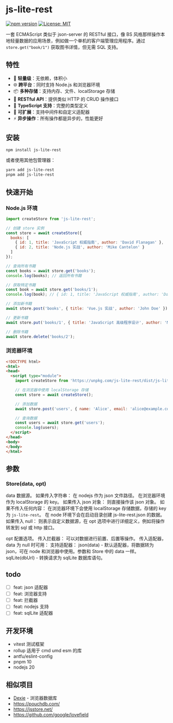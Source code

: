 # js-lite-rest

[![npm version](https://badge.fury.io/js/js-lite-rest.svg)](https://badge.fury.io/js/js-lite-rest)
[![License: MIT](https://img.shields.io/badge/License-MIT-yellow.svg)](https://opensource.org/licenses/MIT)

一套 ECMAScript 类似于 json-server 的 RESTful 接口，像 BS 风格那样操作本地轻量数据的应用场景，例如做一个单机的客户端管理应用程序。通过 `store.get("book/1")` 获取图书详情，但无需 SQL 支持。

## 特性

- 🚀 **轻量级**：无依赖，体积小
- 🌐 **跨平台**：同时支持 Node.js 和浏览器环境
- 📦 **多种存储**：支持内存、文件、localStorage 存储
- 🔄 **RESTful API**：提供类似 HTTP 的 CRUD 操作接口
- 🎯 **TypeScript 支持**：完整的类型定义
- 🔧 **可扩展**：支持中间件和自定义适配器
- ⚡ **异步操作**：所有操作都是异步的，性能更好

## 安装

```bash
npm install js-lite-rest
```

或者使用其他包管理器：

```bash
yarn add js-lite-rest
pnpm add js-lite-rest
```

## 快速开始

### Node.js 环境

```js
import createStore from 'js-lite-rest';

// 创建 store 实例
const store = await createStore({
  books: [
    { id: 1, title: 'JavaScript 权威指南', author: 'David Flanagan' },
    { id: 2, title: 'Node.js 实战', author: 'Mike Cantelon' }
  ]
});

// 查询所有书籍
const books = await store.get('books');
console.log(books); // 返回所有书籍

// 获取特定书籍
const book = await store.get('books/1');
console.log(book); // { id: 1, title: 'JavaScript 权威指南', author: 'David Flanagan' }

// 添加新书籍
await store.post('books', { title: 'Vue.js 实战', author: 'John Doe' });

// 更新书籍
await store.put('books/1', { title: 'JavaScript 高级程序设计', author: 'Nicholas C. Zakas' });

// 删除书籍
await store.delete('books/2');
```

### 浏览器环境

```html
<!DOCTYPE html>
<html>
<head>
  <script type="module">
    import createStore from 'https://unpkg.com/js-lite-rest/dist/js-lite-rest.browser.esm.js';

    // 在浏览器中使用 localStorage 存储
    const store = await createStore();

    // 添加数据
    await store.post('users', { name: 'Alice', email: 'alice@example.com' });

    // 查询数据
    const users = await store.get('users');
    console.log(users);
  </script>
</head>
<body>
</body>
</html>
```


## 参数

### Store(data, opt)

data 数据源。
  如果传入字符串：
    在 nodejs 作为 json 文件路径。
    在浏览器环境作为 localStorage 的 key。
  如果传入 json 对象：
    则直接操作该 json 对象。
  如果不传入任何内容：
    在浏览器环境下会使用 localStorage 存储数据，存储的 key 为 `js-lite-rest`。
    在 node 环境下会在启动目录创建 js-lite-rest.json 的数据。
  如果传入 null：
    则表示自定义数据源，在 opt 选项中进行详细定义，例如将操作转发到 sql 或 http 接口。

opt 配置选项。
  传入拦截器：
    可以对数据进行前置、后置等操作。
  传入适配器，data 为 null 时可用：
    支持适配器：
      json(data) - 默认适配器，将数据转为 json，可在 node 和浏览器中使用。参数和 Store 中的 data 一样。
      sqlLite(dbUrl) - 转换请求为 sqlLite 数据库语句。

## todo
  - [ ] feat: json 适配器
  - [ ] feat: 浏览器支持
  - [ ] feat: 拦截器
  - [ ] feat: nodejs 支持
  - [ ] feat: sqlLite 适配器

## 开发环境

- vitest 测试框架
- rollup 适用于 cmd umd esm 的库
- antfu/eslint-config
- pnpm 10
- nodejs 20


## 相似项目

- [Dexie](https://github.com/dexie/Dexie.js) - 浏览器数据库
- https://pouchdb.com/
- https://jsstore.net/
- https://github.com/google/lovefield